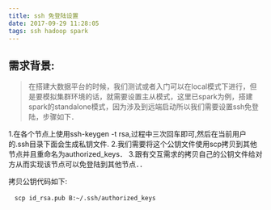 ```yaml
---
title: ssh 免登陆设置
date: 2017-09-29 11:28:05
tags: ssh hadoop spark
---
```


## 需求背景:
> 在搭建大数据平台的时候，我们测试或者入门可以在local模式下进行，但是要模拟集群环境的话，就需要设置主从模式，这里已spark为例，搭建spark的standalone模式，因为涉及到远端启动所以我们需要设置ssh免登陆，步骤如下．

 1.在各个节点上使用ssh-keygen -t rsa,过程中三次回车即可,然后在当前用户的.ssh目录下面会生成私钥文件.
 2.我们需要将这个公钥文件使用scp拷贝到其他节点并且重命名为authorized_keys．
 3.跟有交互需求的拷贝自己的公钥文件给对方从而实现该节点可以免登陆到其他节点．．
 
 拷贝公钥代码如下:
``` shell
　scp id_rsa.pub B:~/.ssh/authorized_keys
```

 